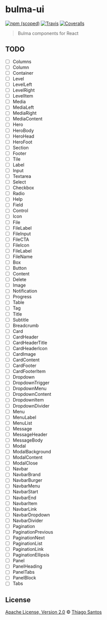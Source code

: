 # bulma-ui

[![npm (scoped)](https://img.shields.io/npm/v/bulma-ui.svg)](https://www.npmjs.com/package/bulma-ui)
[![Travis](https://img.shields.io/travis/thiamsantos/bulma-ui.svg)](https://travis-ci.org/thiamsantos/bulma-ui)
[![Coveralls](https://img.shields.io/coveralls/thiamsantos/bulma-ui.svg)](https://coveralls.io/github/thiamsantos/bulma-ui?branch=master)

> Bulma components for React

## TODO
- [ ] Columns
- [ ] Column
- [ ] Container
- [ ] Level
- [ ] LevelLeft
- [ ] LevelRight
- [ ] LevelItem
- [ ] Media
- [ ] MediaLeft
- [ ] MediaRight
- [ ] MediaContent
- [ ] Hero
- [ ] HeroBody
- [ ] HeroHead
- [ ] HeroFoot
- [ ] Section
- [ ] Footer
- [ ] Tile
- [ ] Label
- [ ] Input
- [ ] Textarea
- [ ] Select
- [ ] Checkbox
- [ ] Radio
- [ ] Help
- [ ] Field
- [ ] Control
- [ ] Icon
- [ ] File
- [ ] FileLabel
- [ ] FileInput
- [ ] FileCTA
- [ ] FileIcon
- [ ] FileLabel
- [ ] FileName
- [ ] Box
- [ ] Button
- [ ] Content
- [ ] Delete
- [ ] Image
- [ ] Notification
- [ ] Progress
- [ ] Table
- [ ] Tag
- [ ] Title
- [ ] Subtitle
- [ ] Breadcrumb
- [ ] Card
- [ ] CardHeader
- [ ] CardHeaderTitle
- [ ] CardHeaderIcon
- [ ] CardImage
- [ ] CardContent
- [ ] CardFooter
- [ ] CardFooterItem
- [ ] Dropdown
- [ ] DropdownTrigger
- [ ] DropdownMenu
- [ ] DropdownContent
- [ ] DropdownItem
- [ ] DropdownDivider
- [ ] Menu
- [ ] MenuLabel
- [ ] MenuList
- [ ] Message
- [ ] MessageHeader
- [ ] MessageBody
- [ ] Modal
- [ ] ModalBackground
- [ ] ModalContent
- [ ] ModalClose
- [ ] Navbar
- [ ] NavbarBrand
- [ ] NavbarBurger
- [ ] NavbarMenu
- [ ] NavbarStart
- [ ] NavbarEnd
- [ ] NavbarItem
- [ ] NavbarLink
- [ ] NavbarDropdown
- [ ] NavbarDivider
- [ ] Pagination
- [ ] PaginationPrevious
- [ ] PaginationNext
- [ ] PaginationList
- [ ] PaginationLink
- [ ] PaginationEllipsis
- [ ] Panel
- [ ] PanelHeading
- [ ] PanelTabs
- [ ] PanelBlock
- [ ] Tabs

## License

[Apache License, Version 2.0](LICENSE.md) © [Thiago Santos](https://github.com/thiamsantos)
